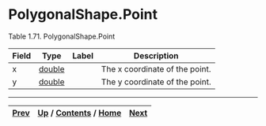 
# PolygonalShape.Point

Table 1.71. PolygonalShape.Point

Field| Type| Label| Description  
---|---|---|---  
x| [double](ch01s11.md "gRPC Scalar Value Types")|  | The x coordinate of the point.   
y| [double](ch01s11.md "gRPC Scalar Value Types")|  | The y coordinate of the point.   
  
  

* * *

[Prev](ch01s05s15.md) | [Up](ch01s05s15.md) / [Contents](index.md) / [Home](../../index.htm)|  [Next](ch01s05s15s03.md)  
---|---|---

